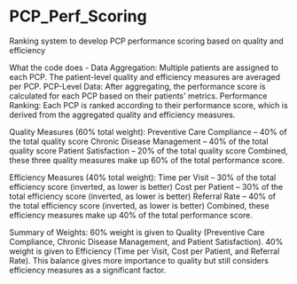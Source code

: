 # PCP_Perf_Scoring
Ranking system to develop PCP performance scoring based on quality and efficiency

What the code does - 
Data Aggregation: Multiple patients are assigned to each PCP. The patient-level quality and efficiency measures are averaged per PCP.
PCP-Level Data: After aggregating, the performance score is calculated for each PCP based on their patients' metrics.
Performance Ranking: Each PCP is ranked according to their performance score, which is derived from the aggregated quality and efficiency measures.


Quality Measures (60% total weight):
Preventive Care Compliance – 40% of the total quality score
Chronic Disease Management – 40% of the total quality score
Patient Satisfaction – 20% of the total quality score
Combined, these three quality measures make up 60% of the total performance score.

Efficiency Measures (40% total weight):
Time per Visit – 30% of the total efficiency score (inverted, as lower is better)
Cost per Patient – 30% of the total efficiency score (inverted, as lower is better)
Referral Rate – 40% of the total efficiency score (inverted, as lower is better)
Combined, these efficiency measures make up 40% of the total performance score.

Summary of Weights:
60% weight is given to Quality (Preventive Care Compliance, Chronic Disease Management, and Patient Satisfaction).
40% weight is given to Efficiency (Time per Visit, Cost per Patient, and Referral Rate).
This balance gives more importance to quality but still considers efficiency measures as a significant factor. 
